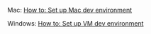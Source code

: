 Mac: [How to: Set up Mac dev environment](set-up-mac-dev-environment.md)

Windows: [How to: Set up VM dev environment](set-up-vm-dev-environment.md)
